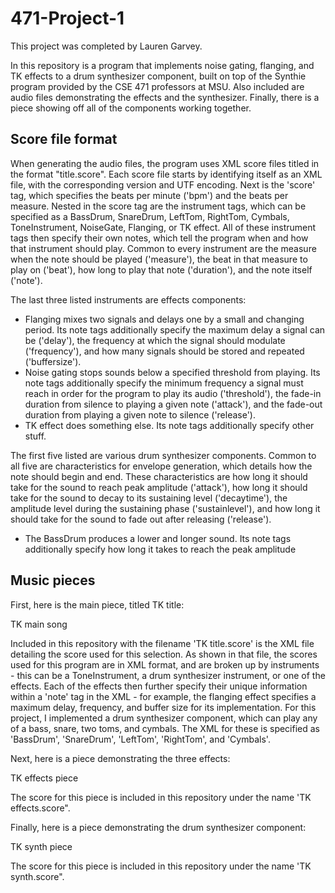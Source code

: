 # 471-Project-1

This project was completed by Lauren Garvey.

In this repository is a program that implements noise gating, flanging, and TK effects to a drum synthesizer component, built on top of the Synthie program provided by the CSE 471 professors at MSU. Also included are audio files demonstrating the effects and the synthesizer. Finally, there is a piece showing off all of the components working together.

## Score file format

When generating the audio files, the program uses XML score files titled in the format "title.score". Each score file starts by identifying itself as an XML file, with the corresponding version and UTF encoding. Next is the 'score' tag, which specifies the beats per minute ('bpm') and the beats per measure. Nested in the score tag are the instrument tags, which can be specified as a BassDrum, SnareDrum, LeftTom, RightTom, Cymbals, ToneInstrument, NoiseGate, Flanging, or TK effect. All of these instrument tags then specify their own notes, which tell the program when and how that instrument should play. Common to every instrument are the measure when the note should be played ('measure'), the beat in that measure to play on ('beat'), how long to play that note ('duration'), and the note itself ('note').

The last three listed instruments are effects components:

- Flanging mixes two signals and delays one by a small and changing period. Its note tags additionally specify the maximum delay a signal can be ('delay'), the frequency at which the signal should modulate ('frequency'), and how many signals should be stored and repeated ('buffersize').
- Noise gating stops sounds below a specified threshold from playing. Its note tags additionally specify the minimum frequency a signal must reach in order for the program to play its audio ('threshold'), the fade-in duration from silence to playing a given note ('attack'), and the fade-out duration from playing a given note to silence ('release').
- TK effect does something else. Its note tags additionally specify other stuff.

The first five listed are various drum synthesizer components. Common to all five are characteristics for envelope generation, which details how the note should begin and end. These characteristics are how long it should take for the sound to reach peak amplitude ('attack'), how long it should take for the sound to decay to its sustaining level ('decaytime'), the amplitude level during the sustaining phase ('sustainlevel'), and how long it should take for the sound to fade out after releasing ('release').

- The BassDrum produces a lower and longer sound. Its note tags additionally specify how long it takes to reach the peak amplitude

## Music pieces

First, here is the main piece, titled TK title:

TK main song

Included in this repository with the filename 'TK title.score' is the XML file detailing the score used for this selection. As shown in that file, the scores used for this program are in XML format, and are broken up by instruments - this can be a ToneInstrument, a drum synthesizer instrument, or one of the effects. Each of the effects then further specify their unique information within a 'note' tag in the XML - for example, the flanging effect specifies a maximum delay, frequency, and buffer size for its implementation. For this project, I implemented a drum synthesizer component, which can play any of a bass, snare, two toms, and cymbals. The XML for these is specified as 'BassDrum', 'SnareDrum', 'LeftTom', 'RightTom', and 'Cymbals'.

Next, here is a piece demonstrating the three effects:

TK effects piece

The score for this piece is included in this repository under the name 'TK effects.score".

Finally, here is a piece demonstrating the drum synthesizer component:

TK synth piece

The score for this piece is included in this repository under the name 'TK synth.score".
